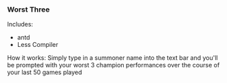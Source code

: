 ### Worst Three

Includes:
- antd
- Less Compiler

How it works:
Simply type in a summoner name into the text bar and you'll be prompted with your worst 3 champion performances over the course of your last 50 games played